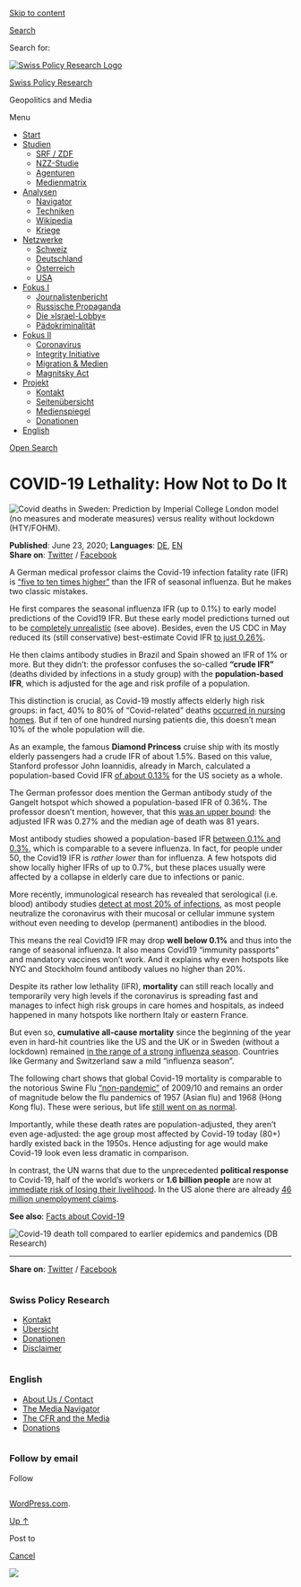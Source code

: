 [Skip to
content](#content)

[](https://swprs.org/)

<div class="cover">

</div>

[Search](#search-container)

<div id="search-container" class="header-search-block bg-graphite hidden">

<span class="screen-reader-text">Search for:</span>

</div>

<div class="header-inner section-inner">

[![Swiss Policy Research
Logo](https://swprs.files.wordpress.com/2020/05/swiss-policy-research-logo-300.png)](https://swprs.org/)

[Swiss Policy Research](https://swprs.org/)

Geopolitics and
    Media

</div>

<div class="navigation section no-padding bg-dark">

Menu

<div class="main-navigation">

  - <span id="menu-item-4374">[Start](https://swprs.org)</span>
  - <span id="menu-item-5941">[Studien](https://swprs.org/srf-propaganda-analyse/)</span>
      - <span id="menu-item-4361">[SRF /
        ZDF](https://swprs.org/srf-propaganda-analyse/)</span>
      - <span id="menu-item-4359">[NZZ-Studie](https://swprs.org/die-nzz-studie/)</span>
      - <span id="menu-item-4373">[Agenturen](https://swprs.org/der-propaganda-multiplikator/)</span>
      - <span id="menu-item-7978">[Medienmatrix](https://swprs.org/die-propaganda-matrix/)</span>
  - <span id="menu-item-9423">[Analysen](https://swprs.org/medien-navigator/)</span>
      - <span id="menu-item-9414">[Navigator](https://swprs.org/medien-navigator/)</span>
      - <span id="menu-item-8524">[Techniken](https://swprs.org/der-propaganda-schluessel/)</span>
      - <span id="menu-item-10908">[Wikipedia](https://swprs.org/propaganda-in-der-wikipedia/)</span>
      - <span id="menu-item-9920">[Kriege](https://swprs.org/logik-imperialer-kriege/)</span>
  - <span id="menu-item-4362">[Netzwerke](https://swprs.org/netzwerk-medien-schweiz/)</span>
      - <span id="menu-item-6283">[Schweiz](https://swprs.org/netzwerk-medien-schweiz/)</span>
      - <span id="menu-item-7215">[Deutschland](https://swprs.org/netzwerk-medien-deutschland/)</span>
      - <span id="menu-item-17401">[Österreich](https://swprs.org/medien-in-oesterreich/)</span>
      - <span id="menu-item-7216">[USA](https://swprs.org/das-american-empire-und-seine-medien/)</span>
  - <span id="menu-item-9228">[Fokus
    I](https://swprs.org/bericht-eines-journalisten/)</span>
      - <span id="menu-item-12119">[Journalistenbericht](https://swprs.org/bericht-eines-journalisten/)</span>
      - <span id="menu-item-12117">[Russische
        Propaganda](https://swprs.org/russische-propaganda/)</span>
      - <span id="menu-item-12118">[Die
        »Israel-Lobby«](https://swprs.org/die-israel-lobby-fakten-und-mythen/)</span>
      - <span id="menu-item-13505">[Pädokriminalität](https://swprs.org/geopolitik-und-paedokriminalitaet/)</span>
  - <span id="menu-item-17258">[Fokus
    II](https://swprs.org/migration-und-medien/)</span>
      - <span id="menu-item-32838">[Coronavirus](https://swprs.org/covid-19-hinweis-ii/)</span>
      - <span id="menu-item-12939">[Integrity
        Initiative](https://swprs.org/die-integrity-initiative/)</span>
      - <span id="menu-item-17290">[Migration &
        Medien](https://swprs.org/migration-und-medien/)</span>
      - <span id="menu-item-17291">[Magnitsky
        Act](https://swprs.org/der-fall-magnitsky/)</span>
  - <span id="menu-item-21964">[Projekt](https://swprs.org/kontakt/)</span>
      - <span id="menu-item-8525">[Kontakt](https://swprs.org/kontakt/)</span>
      - <span id="menu-item-10193">[Seitenübersicht](https://swprs.org/uebersicht/)</span>
      - <span id="menu-item-8637">[Medienspiegel](https://swprs.org/medienspiegel/)</span>
      - <span id="menu-item-33287">[Donationen](https://swprs.org/donationen/)</span>
  - <span id="menu-item-14415">[English](https://swprs.org/contact/)</span>

</div>

[Open Search](#)

</div>

<div class="wrapper section medium-padding">

<div class="section-inner clear" data-role="main">

<div id="content" class="content clear center">

# COVID-19 Lethality: How Not to Do It

<div class="post-content clear">

![Covid deaths in Sweden: Prediction by Imperial College London model
(no measures and moderate measures) versus reality without lockdown
(HTY/FOHM).](https://swprs.files.wordpress.com/2020/06/sweden-imperial-comparison-june-5.png?w=736)

**Published**: June 23, 2020; **Languages**:
[DE](https://swprs.org/covid-19-letalitat-wie-man-es-nicht-macht/),
[EN](https://swprs.org/covid19-lethality-how-not-to-do-it/)  
**Share on**:
[Twitter](https://twitter.com/intent/tweet?url=https://swprs.org/covid19-lethality-how-not-to-do-it/)
/
[Facebook](https://www.facebook.com/share.php?u=https://swprs.org/covid19-lethality-how-not-to-do-it/)

A German medical professor claims the Covid-19 infection fatality rate
(IFR) is [“five to ten times
higher”](https://www.heise.de/tp/features/Wie-gefaehrlich-ist-Covid-19-im-Vergleich-zur-saisonalen-Grippe-4790313.html)
than the IFR of seasonal influenza. But he makes two classic mistakes.

He first compares the seasonal influenza IFR (up to 0.1%) to early model
predictions of the Covid19 IFR. But these early model predictions turned
out to be [completely
unrealistic](https://swprs.org/studies-on-covid-19-lethality/) (see
above). Besides, even the US CDC in May reduced its (still conservative)
best-estimate Covid IFR [to
just 0.26%](https://www.cdc.gov/coronavirus/2019-ncov/hcp/planning-scenarios.html).

He then claims antibody studies in Brazil and Spain showed an IFR of 1%
or more. But they didn’t: the professor confuses the so-called **“crude
IFR”** (deaths divided by infections in a study group) with the
**population-based IFR**, which is adjusted for the age and risk profile
of a population.

This distinction is crucial, as Covid-19 mostly affects elderly high
risk groups: in fact, 40% to 80% of “Covid-related” deaths [occurred in
nursing
homes](https://swprs.org/studies-on-covid-19-lethality/#care-homes). But
if ten of one hundred nursing patients die, this doesn’t mean 10% of the
whole population will die.

As an example, the famous **Diamond Princess** cruise ship with its
mostly elderly passengers had a crude IFR of about 1.5%. Based on this
value, Stanford professor John Ioannidis, already in March, calculated a
population-based Covid IFR [of
about 0.13%](https://www.statnews.com/2020/03/17/a-fiasco-in-the-making-as-the-coronavirus-pandemic-takes-hold-we-are-making-decisions-without-reliable-data/)
for the US society as a whole.

The German professor does mention the German antibody study of the
Gangelt hotspot which showed a population-based IFR of 0.36%. The
professor doesn’t mention, however, that this [was an upper
bound](https://swprs.org/studies-on-covid-19-lethality/): the adjusted
IFR was 0.27% and the median age of death was 81 years.

Most antibody studies showed a population-based IFR [between 0.1%
and 0.3%](https://swprs.org/studies-on-covid-19-lethality/), which is
comparable to a severe influenza. In fact, for people under 50, the
Covid19 IFR is *rather lower* than for influenza. A few hotspots did
show locally higher IFRs of up to 0.7%, but these places usually were
affected by a collapse in elderly care due to infections or panic.

More recently, immunological research has revealed that serological
(i.e. blood) antibody studies [detect at most 20% of
infections](https://swprs.org/coronavirus-antibody-tests-show-only-one-fifth-of-infections/),
as most people neutralize the coronavirus with their mucosal or cellular
immune system without even needing to develop (permanent) antibodies in
the blood.

This means the real Covid19 IFR may drop **well below 0.1%** and thus
into the range of seasonal influenza. It also means Covid19 “immunity
passports” and mandatory vaccines won’t work. And it explains why even
hotspots like NYC and Stockholm found antibody values no higher than
20%.

Despite its rather low lethality (IFR), **mortality** can still reach
locally and temporarily very high levels if the coronavirus is spreading
fast and manages to infect high risk groups in care homes and hospitals,
as indeed happened in many hotspots like northern Italy or eastern
France.

But even so, **cumulative all-cause mortality** since the beginning of
the year even in hard-hit countries like the US and the UK or in Sweden
(without a lockdown) remained [in the range of a strong influenza
season](https://swprs.org/studies-on-covid-19-lethality/#overall-mortality).
Countries like Germany and Switzerland saw a mild “influenza season”.

The following chart shows that global Covid-19 mortality is comparable
to the notorious Swine Flu
[“non-pandemic”](https://www.forbes.com/2010/02/05/world-health-organization-swine-flu-pandemic-opinions-contributors-michael-fumento.html)
of 2009/10 and remains an order of magnitude below the flu pandemics of
1957 (Asian flu) and 1968 (Hong Kong flu). These were serious, but life
[still went on as
normal](https://nypost.com/2020/05/16/why-life-went-on-as-normal-during-the-killer-pandemic-of-1969/).

Importantly, while these death rates are population-adjusted, they
aren’t even age-adjusted: the age group most affected by Covid-19
today (80+) hardly existed back in the 1950s. Hence adjusting for age
would make Covid-19 look even less dramatic in comparison.

In contrast, the UN warns that due to the unprecedented **political
response** to Covid-19, half of the world’s workers or **1.6 billion
people** are now at [immediate risk of losing their
livelihood](https://www.theguardian.com/world/2020/apr/29/half-of-worlds-workers-at-immediate-risk-of-losing-livelihood-due-to-coronavirus).
In the US alone there are already [46 million unemployment
claims](https://www.businessinsider.com/us-weekly-jobless-claims-unemployment-insurance-filings-economy-coronavirus-recession-2020-6).

**See also**: [Facts about
Covid-19](https://swprs.org/a-swiss-doctor-on-covid-19/)

![Covid-19 death toll compared to earlier epidemics and pandemics ([DB
Research](https://www.dbresearch.com/servlet/reweb2.ReWEB?rwsite=RPS_EN-PROD&rwobj=ReDisplay.Start.class&document=PROD0000000000509478))](https://swprs.files.wordpress.com/2020/06/covid-19-comparison-e1592927192181.png?w=736&h=600)

-----

**Share on**:
[Twitter](https://twitter.com/intent/tweet?url=https://swprs.org/covid19-lethality-how-not-to-do-it/)
/
[Facebook](https://www.facebook.com/share.php?u=https://swprs.org/covid19-lethality-how-not-to-do-it/)

</div>

</div>

</div>

</div>

<div id="footer" class="footer bg-graphite">

<div class="section-inner row clear" data-role="complementary">

<div class="column column-1 one-third medium-padding">

<div class="widgets">

<div id="nav_menu-3" class="widget widget_nav_menu">

<div class="widget-content clear">

### Swiss Policy Research

<div class="menu-allgemein-container">

  - <span id="menu-item-251">[Kontakt](https://swprs.org/kontakt/)</span>
  - <span id="menu-item-33090">[Übersicht](https://swprs.org/uebersicht/)</span>
  - <span id="menu-item-33286">[Donationen](https://swprs.org/donationen/)</span>
  - <span id="menu-item-15372">[Disclaimer](https://swprs.org/disclaimer/)</span>

</div>

</div>

</div>

</div>

</div>

<div class="column column-2 one-third medium-padding">

<div class="widgets">

<div id="nav_menu-4" class="widget widget_nav_menu">

<div class="widget-content clear">

### English

<div class="menu-english-container">

  - <span id="menu-item-20017">[About Us /
    Contact](https://swprs.org/contact/)</span>
  - <span id="menu-item-20015">[The Media
    Navigator](https://swprs.org/media-navigator/)</span>
  - <span id="menu-item-20016">[The CFR and the
    Media](https://swprs.org/the-american-empire-and-its-media/)</span>
  - <span id="menu-item-33285">[Donations](https://swprs.org/donations/)</span>

</div>

</div>

</div>

</div>

</div>

<div class="column column-3 one-third medium-padding">

<div class="widgets">

<div id="blog_subscription-4" class="widget widget_blog_subscription jetpack_subscription_widget">

<div class="widget-content clear">

### Follow by email

Follow

</div>

</div>

</div>

</div>

</div>

</div>

<div class="credits section bg-dark small-padding">

<div class="credits-inner section-inner clear">

[WordPress.com](https://wordpress.com/?ref=footer_custom_com).

[Up ↑](# "To the top")

</div>

</div>

<div style="display:none">

</div>

<div id="carousel-reblog-box">

Post to

<div class="submit">

<span class="canceltext">[Cancel](#)</span>

</div>

<div class="arrow">

</div>

</div>

![](https://pixel.wp.com/b.gif?v=noscript)
